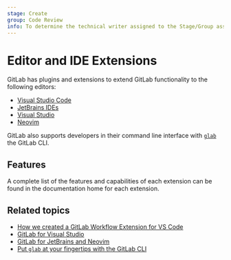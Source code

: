 ```yaml
---
stage: Create
group: Code Review
info: To determine the technical writer assigned to the Stage/Group associated with this page, see https://about.gitlab.com/handbook/product/ux/technical-writing/#assignments
---
```


# Editor and IDE Extensions

GitLab has plugins and extensions to extend GitLab functionality to the following editors:

- [Visual Studio Code](visual_studio_code/index.md)
- [JetBrains IDEs](jetbrains_ide/index.md)
- [Visual Studio](visual_studio/index.md)
- [Neovim](neovim/index.md)

GitLab also supports developers in their command line interface with [`glab`](gitlab_cli/index.md) the GitLab CLI.

## Features

A complete list of the features and capabilities of each extension can be found in the documentation home for each extension.

## Related topics

- [How we created a GitLab Workflow Extension for VS Code](https://about.gitlab.com/blog/2020/07/31/use-gitlab-with-vscode/)
- [GitLab for Visual Studio](https://about.gitlab.com/blog/2023/06/29/gitlab-visual-studio-extension/)
- [GitLab for JetBrains and Neovim](https://about.gitlab.com/blog/2023/07/25/gitlab-jetbrains-neovim-plugins/)
- [Put `glab` at your fingertips with the GitLab CLI](https://about.gitlab.com/blog/2022/12/07/introducing-the-gitlab-cli/)

